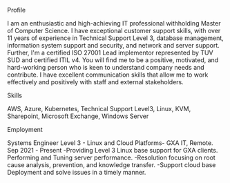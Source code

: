 Profile

I am an enthusiastic and high-achieving IT professional withholding Master of Computer Science. I have exceptional customer support skills, with over 11 years of experience in Technical Support Level 3, database management, information system support and security, and network and server support. Further, I'm a certified ISO 27001 Lead implementor represented by TUV SUD and certified ITIL v4. You will find me to be a positive, motivated, and hard-working person who is keen to understand company needs and contribute. I have excellent communication skills that allow me to work effectively and positively with staff and external stakeholders.

Skills

AWS, Azure, Kubernetes, Technical Support Level3, Linux, KVM, Sharepoint, Microsoft Exchange, Windows Server

Employment

Systems Engineer Level 3 - Linux and Cloud Platforms- GXA IT, Remote.   Sep 2021 - Present
-Providing Level 3 Linux base support for GXA clients. Performing and Tuning server performance.
-Resolution focusing on root cause analysis, prevention, and knowledge transfer.
-Support cloud base Deployment and solve issues in a timely manner.

<!---
PRAGAWS/PRAGAWS is a ✨ special ✨ repository because its `README.md` (this file) appears on your GitHub profile.
You can click the Preview link to take a look at your changes.
--->

